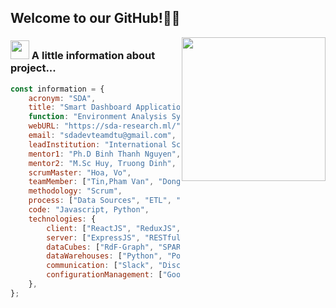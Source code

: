 ## Welcome to our GitHub!👨‍💻

<img align='right' src="https://media.giphy.com/media/M9gbBd9nbDrOTu1Mqx/giphy.gif" width="230">

### <img src="https://media.giphy.com/media/WUlplcMpOCEmTGBtBW/giphy.gif" width="30"> A little information about project...

```js
const information = {
	acronym: "SDA",
	title: "Smart Dashboard Application",
  	function: "Environment Analysis System",
  	webURL: "https://sda-research.ml/",
	email: "sdadevteamdtu@gmail.com",
  	leadInstitution: "International School, Duy Tan University",
  	mentor1: "Ph.D Binh Thanh Nguyen",
  	mentor2: "M.Sc Huy, Truong Dinh",  
  	scrumMaster: "Hoa, Vo",
  	teamMember: ["Tin,Pham Van", "Dong, Ky Huu", "Kieu, Tran Thanh"],
  	methodology: "Scrum",
  	process: ["Data Sources", "ETL", "OLAP", "Dashboard", "Viz & AI"],
  	code: "Javascript, Python",
  	technologies: {
		client: ["ReactJS", "ReduxJS", "react-dnd", "Material-UI", "styled-components"],
		server: ["ExpressJS", "RESTful API"],
		dataCubes: ["RdF-Graph", "SPARQL"],
		dataWarehouses: ["Python", "PostgreSQL"],
		communication: ["Slack", "Discord", "Trello", "Skype"],
		configurationManagement: ["Google Sheet", "Google Document", "Github", "Trello"],
	},
};
```

